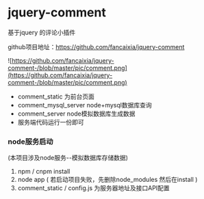 # jquery-comment
基于jquery  的评论小插件

github项目地址：https://github.com/fancaixia/jquery-comment


![https://github.com/fancaixia/jquery-comment-/blob/master/pic/comment.png](https://github.com/fancaixia/jquery-comment-/blob/master/pic/comment.png)


- comment_static   为前台页面
- comment_mysql_server    node+mysql数据库查询
- comment_server    node模拟数据库生成数据
- 服务端代码运行一份即可

### node服务启动  
(本项目涉及node服务--模拟数据库存储数据)

 1. npm / cnpm install 
 2. node app    ( 若启动项目失败，先删除node_modules   然后在install )
 3. comment_static / config.js 为服务器地址及接口API配置
 
